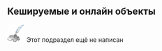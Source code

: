 ## Кешируемые и онлайн объекты
![Раздел не написан](examples/imgs/planned_section.png) Этот подраздел ещё не написан